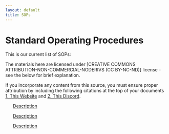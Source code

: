 ```yaml
---
layout: default
title: SOPs 
---
```


<div id="contact">
  <h1 class="pageTitle">Standard Operating Procedures</h1>
  <div class="contactContent">
    <p class="intro">This is our current list of SOPs:</p>
    <p>The materials here are licensed under [CREATIVE COMMONS ATTRIBUTION-NON-COMMERCIAL-NODERIVS (CC BY-NC-ND)] license - see the below for brief explanation.</p> 
    <p> If you incorporate any content from this source, you must ensure proper attribution by including the following citations at the top of your documents <a href="https://beardedeldo.github.io/shadow/about">1. This Website</a> and <a href="https://discord.gg/neXcdGx7">2. This Discord</a>.</p> 
</div>


<div>
   <ol> <a href="LINK">Description</a> </ol> 
   <ol> <a href="LINK">Description</a> </ol> 
   <ol> <a href="LINK">Description</a> </ol> 
</div>
